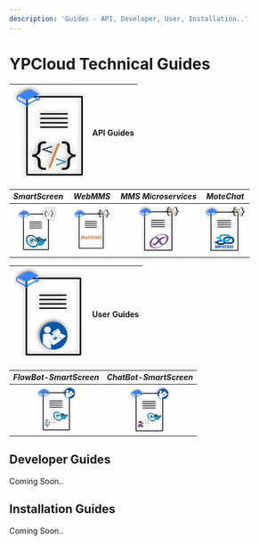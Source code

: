 ```yaml
---
description: 'Guides - API, Developer, User, Installation..'
---
```


# YPCloud Technical Guides

| ![](.gitbook/assets/gb_api_g128x164.png) | **API Guides** |
| ---: | :--- |


| _SmartScreen_ | _WebMMS_ | _MMS Microservices_ | _MoteChat_ |
| :---: | :---: | :---: | :---: |
| [![](.gitbook/assets/ss_api_g73x88o.png)](https://gitbook.ypcloud.com/smartscreen-api-guide) | [![](.gitbook/assets/webmms_api_g75x84.png)](https://gitbook.ypcloud.com/webmms-api-guide) | [![](.gitbook/assets/mms_api_g75x84.png)](https://gitbook.ypcloud.com/mms-microservices-api-guide) | [![](.gitbook/assets/mc_api_g75x83.png)](https://gitbook.ypcloud.com/motechat-api-guide) |

 

| ![](.gitbook/assets/gb_user_man_128x163.png) | **User Guides** |
| ---: | :--- |


| _FlowBot-SmartScreen_ | _ChatBot-SmartScreen_ |
| :---: | :---: |
| [![](.gitbook/assets/fb_ss_usr_man75x83.png)](https://gitbook.ypcloud.com/flowbot-for-smartscreen) | [![](.gitbook/assets/cb_ss_usr_man75x84.png)](https://gitbook.ypcloud.com/chatbot-for-smartscreen) |

## Developer Guides

Coming Soon..

## Installation Guides

Coming Soon..

